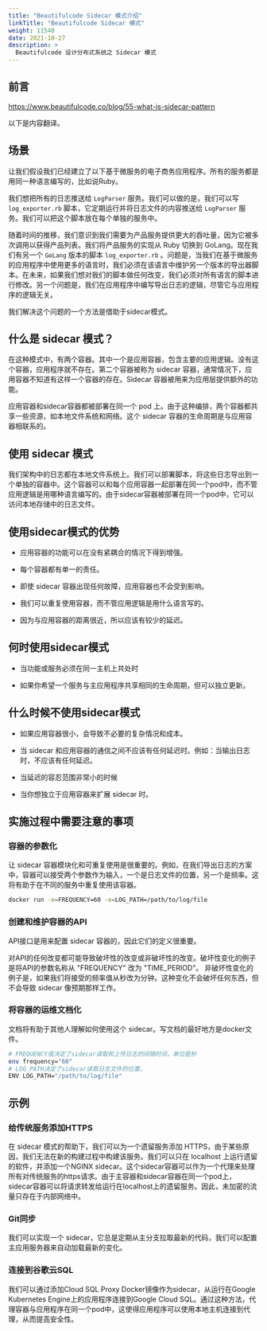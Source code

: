 ```yaml
---
title: "Beautifulcode Sidecar 模式介绍"
linkTitle: "Beautifulcode Sidecar 模式"
weight: 11540
date: 2021-10-27
description: >
  Beautifulcode 设计分布式系统之 Sidecar 模式
---
```


## 前言

https://www.beautifulcode.co/blog/55-what-is-sidecar-pattern

以下是内容翻译。

## 场景

让我们假设我们已经建立了以下基于微服务的电子商务应用程序。所有的服务都是用同一种语言编写的，比如说Ruby。

我们想把所有的日志推送给 `LogParser` 服务。我们可以做的是，我们可以写 `log_exporter.rb` 脚本，它定期运行并将日志文件的内容推送给 `LogParser` 服务。我们可以把这个脚本放在每个单独的服务中。

随着时间的推移，我们意识到我们需要为产品服务提供更大的吞吐量，因为它被多次调用以获得产品列表。我们将产品服务的实现从 Ruby 切换到 GoLang。现在我们有另一个 `GoLang` 版本的脚本 `log_exporter.rb` 。问题是，当我们在基于微服务的应用程序中使用更多的语言时，我们必须在该语言中维护另一个版本的导出器脚本。在未来，如果我们想对我们的脚本做任何改变，我们必须对所有语言的脚本进行修改。另一个问题是，我们在应用程序中编写导出日志的逻辑，尽管它与应用程序的逻辑无关。

我们解决这个问题的一个方法是借助于sidecar模式。

## 什么是 sidecar 模式？

在这种模式中，有两个容器。其中一个是应用容器，包含主要的应用逻辑。没有这个容器，应用程序就不存在。第二个容器被称为 sidecar 容器，通常情况下，应用容器不知道有这样一个容器的存在。Sidecar 容器被用来为应用层提供额外的功能。

应用容器和sidecar容器都被部署在同一个 pod 上。由于这种编排，两个容器都共享一些资源，如本地文件系统和网络。这个 sidecar 容器的生命周期是与应用容器相联系的。

## 使用 sidecar 模式

我们架构中的日志都在本地文件系统上。我们可以部署脚本，将这些日志导出到一个单独的容器中。这个容器可以和每个应用容器一起部署在同一个pod中，而不管应用逻辑是用哪种语言编写的。由于sidecar容器被部署在同一个pod中，它可以访问本地存储中的日志文件。

## 使用sidecar模式的优势

- 应用容器的功能可以在没有紧耦合的情况下得到增强。

- 每个容器都有单一的责任。

- 即使 sidecar 容器出现任何故障，应用容器也不会受到影响。

- 我们可以重复使用容器，而不管应用逻辑是用什么语言写的。

- 因为与应用容器的距离很近，所以应该有较少的延迟。

## 何时使用sidecar模式

- 当功能或服务必须在同一主机上共处时

- 如果你希望一个服务与主应用程序共享相同的生命周期，但可以独立更新。

## 什么时候不使用sidecar模式

- 如果应用容器很小，会导致不必要的复杂情况和成本。

- 当 sidecar 和应用容器的通信之间不应该有任何延迟时。例如：当输出日志时，不应该有任何延迟。

- 当延迟的容忍范围非常小的时候

- 当你想独立于应用容器来扩展 sidecar 时。

## 实施过程中需要注意的事项

### 容器的参数化

让 sidecar 容器模块化和可重复使用是很重要的。例如，在我们导出日志的方案中，容器可以接受两个参数作为输入，一个是日志文件的位置，另一个是频率。这将有助于在不同的服务中重复使用该容器。

```bash
docker run -e=FREQUENCY=60 -e=LOG_PATH=/path/to/log/file
```

### 创建和维护容器的API

API接口是用来配置 sidecar 容器的，因此它们的定义很重要。

对API的任何改变都可能导致破坏性的改变或非破坏性的改变。破坏性变化的例子是将API的参数名称从 "FREQUENCY" 改为 "TIME_PERIOD"。 非破坏性变化的例子是，如果我们将接受的频率值从秒改为分钟。这种变化不会破坏任何东西，但不会导致 sidecar 像预期那样工作。

### 将容器的运维文档化

文档将有助于其他人理解如何使用这个 sidecar。写文档的最好地方是docker文件。

```bash
# FREQUENCY值决定了sidecar读取和上传日志的间隔时间，单位是秒
env frequency="60"
# LOG_PATH决定了sidecar读取日志文件的位置。
ENV LOG_PATH="/path/to/log/file"
```

## 示例

### 给传统服务添加HTTPS

在 sidecar 模式的帮助下，我们可以为一个遗留服务添加 HTTPS，由于某些原因，我们无法在新的构建过程中构建该服务。我们可以只在 localhost 上运行遗留的软件，并添加一个NGINX sidecar。这个sidecar容器可以作为一个代理来处理所有对传统服务的https请求。由于主容器和sidecar容器在同一个pod上，sidecar容器可以将请求转发给运行在localhost上的遗留服务。因此，未加密的流量只存在于内部网络中。

### Git同步

我们可以实现一个 sidecar，它总是定期从主分支拉取最新的代码，我们可以配置主应用服务器来自动加载最新的变化。

### 连接到谷歌云SQL

我们可以通过添加Cloud SQL Proxy Docker镜像作为sidecar，从运行在Google Kubernetes Engine上的应用程序连接到Google Cloud SQL。通过这种方法，代理容器与应用程序在同一个pod中，这使得应用程序可以使用本地主机连接到代理，从而提高安全性。

